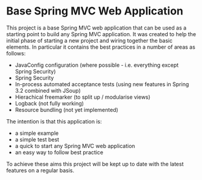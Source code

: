 Base Spring MVC Web Application
===============================

This project is a base Spring MVC web application that can be used as a starting point to build any Spring MVC application.  It was created to help the initial phase of starting a new project and wiring together the basic elements.  In particular it contains the best practices in a number of areas as follows:

- JavaConfig configuration (where possible - i.e. everything except Spring Security)
- Spring Security
- In-process automated acceptance tests (using new features in Spring 3.2 combined with JSoup)
- Hierachical freemarker (to split up / modularise views)
- Logback (not fully working)
- Resource bundling (not yet implemented)

The intention is that this application is: 
- a simple example 
- a simple test best
- a quick to start any Spring MVC web application
- an easy way to follow best practice

To achieve these aims this project will be kept up to date with the latest features on a regular basis.
